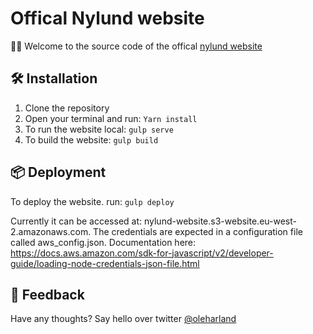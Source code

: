 # Offical Nylund website

👋🏻 Welcome to the source code of the offical [nylund website](http://insertfinalurlhere.com)

## 🛠 Installation

1. Clone the repository
2. Open your terminal and run: `Yarn install`
3. To run the website local: `gulp serve`
4. To build the website: `gulp build`

## 📦 Deployment
To deploy the website. run: `gulp deploy`

Currently it can be accessed at: nylund-website.s3-website.eu-west-2.amazonaws.com. The credentials are expected
in a configuration file called aws_config.json. Documentation here:
https://docs.aws.amazon.com/sdk-for-javascript/v2/developer-guide/loading-node-credentials-json-file.html

## 📝 Feedback
Have any thoughts? Say hello over twitter [@oleharland](http://www.twitter.com/oleharland)
